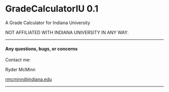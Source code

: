 GradeCalculatorIU   0.1
=================

A Grade Calculator for Indiana University

NOT AFFILIATED WITH INDIANA UNIVERSITY IN ANY WAY.

***

#### Any questions, bugs, or concerns
Contact me:

Ryder McMinn

rmcminn@indiana.edu

***
